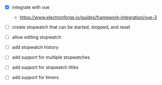 - [x] integrate with vue
    - https://www.electronforge.io/guides/framework-integration/vue-3 
- [ ] create stopwatch that can be started, stopped, and reset
- [ ] allow editing stopwatch
- [ ] add stopwatch history
- [ ] add support for multiple stopwatches
- [ ] add support for stopwatch titles
- [ ] add support for timers

